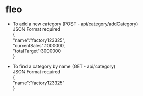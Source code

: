 # fleo

- To add a new category (POST - api/category/addCategory) <br>
  JSON Format required <br>
  { <br>
  "name":"factory123325",<br>
  "currentSales":1000000,<br>
  "totalTarget":3000000<br>
  }

- To find a category by name (GET - api/category) <br>
  JSON Format required <br>
  { <br>
  "name":"factory123325"<br>
  }
